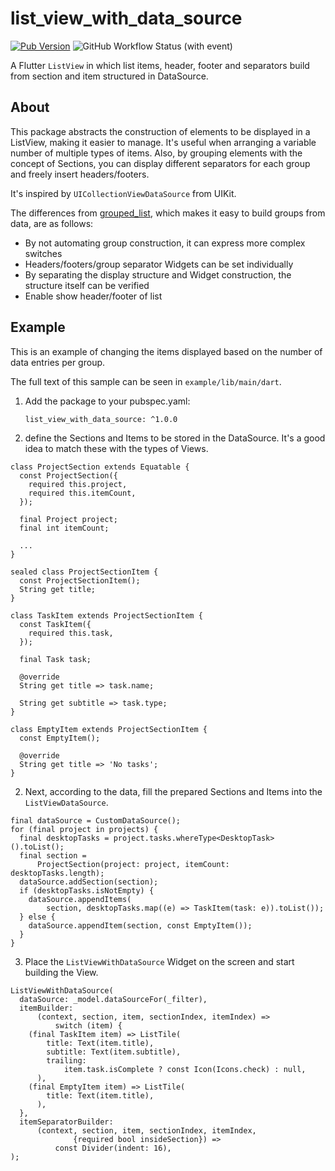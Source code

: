 # list_view_with_data_source

[![Pub Version](https://img.shields.io/pub/v/list_view_with_data_source)](https://pub.dev/packages/list_view_with_data_source)
![GitHub Workflow Status (with event)](https://img.shields.io/github/actions/workflow/status/ichiko/list_view_with_data_source/ci.yml)

A Flutter `ListView` in which list items, header, footer and separators build from section and item structured in DataSource.

## About

This package abstracts the construction of elements to be displayed in a ListView, making it easier to manage. It's useful when arranging a variable number of multiple types of items. Also, by grouping elements with the concept of Sections, you can display different separators for each group and freely insert headers/footers.

It's inspired by `UICollectionViewDataSource` from UIKit.

The differences from [grouped_list](https://pub.dev/packages/grouped_list), which makes it easy to build groups from data, are as follows:

- By not automating group construction, it can express more complex switches
- Headers/footers/group separator Widgets can be set individually
- By separating the display structure and Widget construction, the structure itself can be verified
- Enable show header/footer of list

## Example

This is an example of changing the items displayed based on the number of data entries per group.

The full text of this sample can be seen in `example/lib/main/dart`.

1. Add the package to your pubspec.yaml:
   ```
   list_view_with_data_source: ^1.0.0
   ```
1. define the Sections and Items to be stored in the DataSource. It's a good idea to match these with the types of Views.
  ```
  class ProjectSection extends Equatable {
    const ProjectSection({
      required this.project,
      required this.itemCount,
    });

    final Project project;
    final int itemCount;

    ...
  }

  sealed class ProjectSectionItem {
    const ProjectSectionItem();
    String get title;
  }

  class TaskItem extends ProjectSectionItem {
    const TaskItem({
      required this.task,
    });

    final Task task;

    @override
    String get title => task.name;

    String get subtitle => task.type;
  }

  class EmptyItem extends ProjectSectionItem {
    const EmptyItem();

    @override
    String get title => 'No tasks';
  }
  ```
2. Next, according to the data, fill the prepared Sections and Items into the `ListViewDataSource`.
  ```
  final dataSource = CustomDataSource();
  for (final project in projects) {
    final desktopTasks = project.tasks.whereType<DesktopTask>().toList();
    final section =
        ProjectSection(project: project, itemCount: desktopTasks.length);
    dataSource.addSection(section);
    if (desktopTasks.isNotEmpty) {
      dataSource.appendItems(
          section, desktopTasks.map((e) => TaskItem(task: e)).toList());
    } else {
      dataSource.appendItem(section, const EmptyItem());
    }
  }
  ```
3. Place the `ListViewWithDataSource` Widget on the screen and start building the View.
  ```
  ListViewWithDataSource(
    dataSource: _model.dataSourceFor(_filter),
    itemBuilder:
        (context, section, item, sectionIndex, itemIndex) =>
            switch (item) {
      (final TaskItem item) => ListTile(
          title: Text(item.title),
          subtitle: Text(item.subtitle),
          trailing:
              item.task.isComplete ? const Icon(Icons.check) : null,
        ),
      (final EmptyItem item) => ListTile(
          title: Text(item.title),
        ),
    },
    itemSeparatorBuilder:
        (context, section, item, sectionIndex, itemIndex,
                {required bool insideSection}) =>
            const Divider(indent: 16),
  );
  ```
